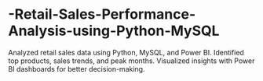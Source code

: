# -Retail-Sales-Performance-Analysis-using-Python-MySQL
Analyzed retail sales data using Python, MySQL, and Power BI. Identified top products, sales trends, and peak months. Visualized insights with Power BI dashboards for better decision-making.
